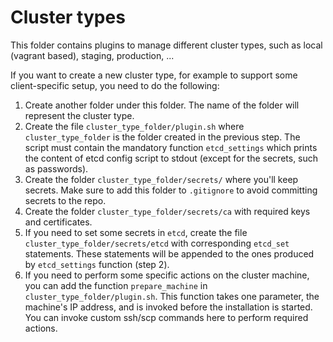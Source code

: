 # Cluster types

This folder contains plugins to manage different cluster types, such as local (vagrant based), staging, production, ...

If you want to create a new cluster type, for example to support some client-specific setup, you need to do the following:

1. Create another folder under this folder. The name of the folder will represent the cluster type.
1. Create the file `cluster_type_folder/plugin.sh` where `cluster_type_folder` is the folder created in the previous step. The script must contain the mandatory function `etcd_settings` which prints the content of etcd config script to stdout (except for the secrets, such as passwords).
1. Create the folder `cluster_type_folder/secrets/` where you'll keep secrets. Make sure to add this folder to `.gitignore` to avoid committing secrets to the repo.
1. Create the folder `cluster_type_folder/secrets/ca` with required keys and certificates.
1. If you need to set some secrets in `etcd`, create the file `cluster_type_folder/secrets/etcd` with corresponding `etcd_set` statements. These statements will be appended to the ones produced by `etcd_settings` function (step 2).
1. If you need to perform some specific actions on the cluster machine, you can add the function `prepare_machine` in `cluster_type_folder/plugin.sh`. This function takes one parameter, the machine's IP address, and is invoked before the installation is started. You can invoke custom ssh/scp commands here to perform required actions.